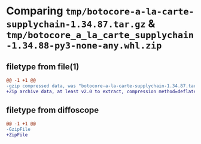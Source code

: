 # Comparing `tmp/botocore-a-la-carte-supplychain-1.34.87.tar.gz` & `tmp/botocore_a_la_carte_supplychain-1.34.88-py3-none-any.whl.zip`

## filetype from file(1)

```diff
@@ -1 +1 @@
-gzip compressed data, was "botocore-a-la-carte-supplychain-1.34.87.tar", last modified: Fri Apr 19 01:01:12 2024, max compression
+Zip archive data, at least v2.0 to extract, compression method=deflate
```

## filetype from diffoscope

```diff
@@ -1 +1 @@
-GzipFile
+ZipFile
```

